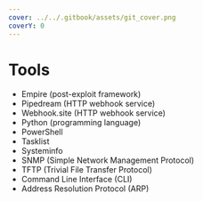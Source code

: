 ```yaml
---
cover: ../../.gitbook/assets/git_cover.png
coverY: 0
---
```


# Tools

* Empire (post-exploit framework)
* Pipedream (HTTP webhook service)
* Webhook.site (HTTP webhook service)
* Python (programming language)
* PowerShell
* Tasklist
* Systeminfo
* SNMP (Simple Network Management Protocol)
* TFTP (Trivial File Transfer Protocol)
* Command Line Interface (CLI)
* Address Resolution Protocol (ARP)
